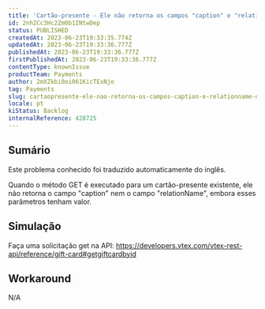 ```yaml
---
title: 'Cartão-presente - Ele não retorna os campos "caption" e "relationName" quando fazemos uma solicitação get.'
id: 2nh2Cc3Hc2Zm0b1INtwDep
status: PUBLISHED
createdAt: 2023-06-23T19:33:35.774Z
updatedAt: 2023-06-23T19:33:36.777Z
publishedAt: 2023-06-23T19:33:36.777Z
firstPublishedAt: 2023-06-23T19:33:36.777Z
contentType: knownIssue
productTeam: Payments
author: 2mXZkbi0oi061KicTExNjo
tag: Payments
slug: cartaopresente-ele-nao-retorna-os-campos-caption-e-relationname-quando-fazemos-uma-solicitacao-get
locale: pt
kiStatus: Backlog
internalReference: 428725
---
```


## Sumário

<div class="alert alert-info">
  <p>Este problema conhecido foi traduzido automaticamente do inglês.</p>
</div>


Quando o método GET é executado para um cartão-presente existente, ele não retorna o campo "caption" nem o campo "relationName", embora esses parâmetros tenham valor.

## Simulação


Faça uma solicitação get na API: https://developers.vtex.com/vtex-rest-api/reference/gift-card#getgiftcardbyid



## Workaround


N/A





